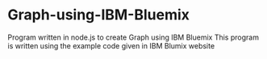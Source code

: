# Graph-using-IBM-Bluemix
Program written in node.js to create Graph using IBM Bluemix
This program is written using the example code given in IBM Blumix website
